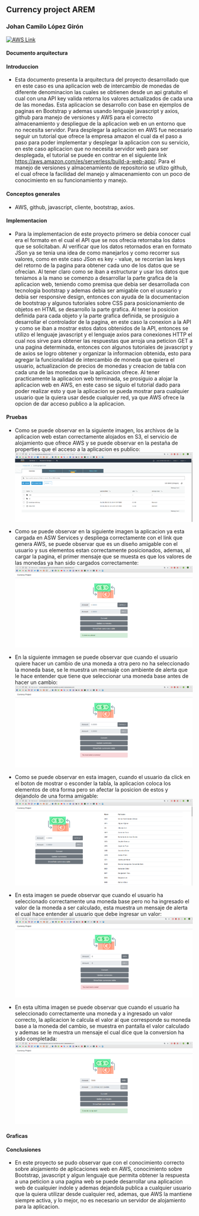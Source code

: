 ## Currency project AREM
### Johan Camilo López Girón

<a href="http://currencyproject-arem.s3-website-us-west-2.amazonaws.com"><img src="https://icon-icons.com/icons2/844/PNG/128/AWS_icon-icons.com_67084.png" alt="AWS Link" width="75" height="75"></a>
#### Documento arquitectura
#### Introduccion
- Esta documento presenta la arquitectura del proyecto desarrollado que en este caso es una aplicacion web de intercambio de monedas de diferente denominacion las cuales se obtienen desde un api gratuito el cual con una API key valida retorna los valores actualizados de cada una de las monedas. Esta aplicacion se desarrollo con base en ejemplos de paginas en Bootstrap y ademas usando lenguaje javascript y axios, github para manejo de versiones y AWS para el correcto almacenamiento y despliegue de la aplicacion web en un entorno que no necesita servidor.
Para desplegar la aplicacion en AWS fue necesario seguir un tutorial que ofrece la empresa amazon el cual da el paso a paso para poder implementar y desplegar la aplicacion con su servicio, en este caso aplicacion que no necesita servidor web para ser desplegada, el tutorial se puede en contrar en el siguiente link https://aws.amazon.com/es/serverless/build-a-web-app/.
Para el manejo de versiones y almacenamiento de repositorio se utlizo github, el cual ofrece la facilidad del manejo y almacenamiento con un poco de conocimiento en su funcionamiento y manejo.
#### Conceptos generales
- AWS, github, javascript, cliente, bootstrap, axios.
#### Implementacion
- Para la implementacion de este proyecto primero se debia conocer cual era el formato en el cual el API que se nos ofrecia retornaba los datos que se solicitaban. Al verificar que los datos retornados eran en formato JSon ya se tenia una idea de como manejarlos y como recorrer sus valores, como en este caso JSon es key - value, se recorrian las keys del retorno de la pagina para obtener cada uno de los datos que se ofrecian. Al tener claro como se iban a estructurar y usar los datos que teniamos a la mano se comenzo a desarrollar la parte grafica de la aplicacion web, teniendo como premisa que debia ser desarrollada con tecnologia bootstrap y ademas debia ser amigable con el ususario y debia ser responsive design, entonces con ayuda de la documentacion de bootstrap y algunos tutoriales sobre CSS para posicionamiento de objetos en HTML se desarrollo la parte grafica. Al tener la posicion definida para cada objeto y la parte grafica definida, se prosiguio a desarrollar el controlador de la pagina, en este caso la conexion a la API y como se iban a mostrar estos datos obtenidos de la API, entonces se utilizo el lenguaje javascript y el lenguaje axios para conexiones HTTP el cual nos sirve para obtener las respuestas que arroja una peticion GET a una pagina determinada, entonces con algunos tutoriales de javascript y de axios se logro obtener y organizar la informacion obtenida, esto para agregar la funcionalidad de intercambio de moneda que quiera el usuario, actualizacion de precios de monedas y creacion de tabla con cada una de las monedas que la aplicacion ofrece.
Al tener practicamente la aplicacion web terminada, se prosiguio a alojar la aplicacion web en AWS, en este caso se siguio el tutorial dado para poder realizar esto y que la aplicacion se pueda mostrar para cualquier usuario que la quiera usar desde cualquier red, ya que AWS ofrece la opcion de dar acceso publico a la aplicacion.
#### Pruebas
- Como se puede observar en la siguiente imagen, los archivos de la aplicacion web estan correctamente alojados en S3, el servicio de alojamiento que ofrece AWS y se puede observar en la pestaña de properties que el acceso a la aplicacion es publico:
![AWS S3](https://github.com/AREMCamiloLopez/CurrencyProjectWithoutSpring/blob/master/screenshots/Screenshot%20from%202018-10-26%2011-06-59.png)

- Como se puede observar en la siguiente imagen la aplicacion ya esta cargada en ASW Services y despliega correctamente con el link que genera AWS, se puede observar que es un diseño amigable con el usuario y sus elementos estan correctamente posicionados, ademas, al cargar la pagina, el primer mensaje que se muesta es que los valores de las monedas ya han sido cargados correctamente:
![Currency](https://github.com/AREMCamiloLopez/CurrencyProjectWithoutSpring/blob/master/screenshots/Screenshot%20from%202018-10-26%2011-09-28.png)

- En la siguiente immagen se puede observar que cuando el usuario quiere hacer un cambio de una moneda a otra pero no ha seleccionado la moneda base, se le muestra un mensaje con ambiente de alerta que le hace entender que tiene que seleccionar una moneda base antes de hacer un cambio:
![Currency](https://github.com/AREMCamiloLopez/CurrencyProjectWithoutSpring/blob/master/screenshots/Screenshot%20from%202018-10-26%2011-09-53.png)

- Como se puede observar en esta imagen, cuando el usuario da click en el boton de mostrar o esconder la tabla, la aplicacion coloca los elementos de otra forma pero sn afectar la posicion de estos y dejandolo de una forma amigable:
![Currency](https://github.com/AREMCamiloLopez/CurrencyProjectWithoutSpring/blob/master/screenshots/Screenshot%20from%202018-10-26%2011-10-07.png)

- En esta imagen se puede observar que cuando el usuario ha seleccionado correctamente una moneda base pero no ha ingresado el valor de la moneda a ser calculado, esta muestra un mensaje de alerta el cual hace entender al usuario que debe ingresar un valor:
![Currency](https://github.com/AREMCamiloLopez/CurrencyProjectWithoutSpring/blob/master/screenshots/Screenshot%20from%202018-10-26%2011-10-28.png)

- En esta ultima imagen se puede observar que cuando el usuario ha seleccionado correctamente una moneda y a ingresado un valor correcto, la aplicacion le calcula el valor al que corresponde su moneda base a la moneda del cambio, se muestra en pantalla el valor calculado y ademas se le muestra un mensaje el cual dice que la conversion ha sido completada:
![Currency](https://github.com/AREMCamiloLopez/CurrencyProjectWithoutSpring/blob/master/screenshots/Screenshot%20from%202018-10-26%2011-10-43.png)

#### Graficas
#### Conclusiones
- En este proyecto se pudo observar que con el conocimiento correcto sobre alojamiento de aplicaciones web en AWS, conocimiento sobre Bootstrap, javascript y algun lenguaje que permita obtener la respuesta a una peticion a una pagina web se puede desarrollar una aplicacion web de cualquier indole y ademas dejandola publica a cualquier usuario que la quiera utilizar desde cualquier red, ademas, que AWS la mantiene siempre activa, y lo mejor, no es necesario un servidor de alojamiento para la aplicacion.
